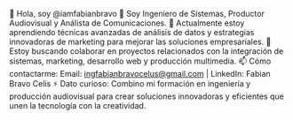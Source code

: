 👋 Hola, soy @iamfabianbravo
👀 Soy Ingeniero de Sistemas, Productor Audiovisual y Análista de Comunicaciones.
🌱 Actualmente estoy aprendiendo técnicas avanzadas de análisis de datos y estrategias innovadoras de marketing para mejorar las soluciones empresariales.
💞️ Estoy buscando colaborar en proyectos relacionados con la integración de sistemas, marketing, desarrollo web y producción multimedia.
📫 Cómo contactarme: Email: ingfabianbravocelus@gmail.com | LinkedIn: Fabian Bravo Celis
⚡ Dato curioso: Combino mi formación en ingeniería y producción audiovisual para crear soluciones innovadoras y eficientes que unen la tecnología con la creatividad.

